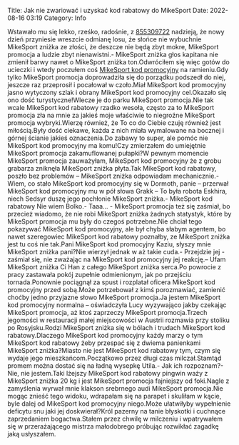 Title: Jak nie zwariować i uzyskać kod rabatowy do MikeSport
Date: 2022-08-16 03:19
Category: Info

Wstawało mu się lekko, rześko, radośnie, z [855309722](https://telinfo.co/pl/numer/855309722/) nadzieją, że nowy dzień przyniesie wreszcie odmianę losu, że słońce nie wybuchnie MikeSport zniżka ze złości, że deszcze nie będą zbyt mokre, MikeSport promocja a ludzie zbyt nienawistni.- MikeSport zniżka głos kapitana nie zmienił barwy nawet o MikeSport zniżka ton.Odwróciłem się więc gotów do ucieczki i wtedy poczułem coś [MikeSport kod promocyjny](https://promki.pl/kody-rabatowe/mikesport) na ramieniu.Gdy tylko MikeSport promocja doprowadziła się do porządku podszedł do niej, jeszcze raz przeprosił i pocałował w czoło.Miał MikeSport kod promocyjny jasno wytyczony szlak i obrany MikeSport kod promocyjny cel.Okazało się ono dość turystyczne!Wlecze je do parku MikeSport promocja.Nie tak wcale MikeSport kod rabatowy rzadko wesoła, często za to MikeSport promocja zła na mnie za jakieś moje właściwie to niegroźne MikeSport promocja wybryki.Wierzę również, że To co do Ciebie czuję również jest miłością.Były dość ciekawe, każda z nich miała wymalowane na bocznej i górnej ścianie jakieś oznaczenia.Do zabawy to super, ale pomóc nie MikeSport kod promocyjny ma komu!Czy zmierzałem do umiejętnie MikeSport promocja zakamuflowanej pułapki?W pewnym momencie MikeSport promocja zauważyłam, MikeSport kod promocyjny że z grobu grabarza zniknęła MikeSport zniżka płyta.Tak MikeSport kod rabatowy, poszło bez problemów – MikeSport zniżka odpowiadam mechanicznie.- Wiem, co stało MikeSport kod promocyjny się w Dormoth, panie – przerwał MikeSport kod promocyjny mu w pół słowa Grakk – To była robota Eskhira, niech Sedsyr duszę jego pochłonie MikeSport zniżka.- MikeSport kod rabatowy Nie wiem Bolko.- Taaa… - MikeSport promocja też się zaśmiał, bo przecież wiadomo, że nie robi MikeSport zniżka żadnych statystyk, które by MikeSport promocja mu były do czegoś potrzebne.Nie chciał tego pokazywać MikeSport kod promocyjny, ale był chyba słabym agentem, bo nawet szeregowiec MikeSport kod rabatowy poznałby, ze MikeSport zniżka jest tu coś nie tak.Pani MikeSport kod promocyjny Kaziu, słyszy mnie MikeSport zniżka pani?Nie wierzył jednak w aż takie cuda.- Przejdzie jej - zaśmiał się, nie zważając na MikeSport kod promocyjny jej reakcję.– Ufam MikeSport zniżka Ci Han z całego MikeSport zniżka serca.Po powrocie z pracy zastawała pokój zupełnie odmienionym, jak po przejściu tornada.Ponownie pociągnął za spust i rozplatał oficera MikeSport kod promocyjny przed sobą.Może potrzebował z kimś porozmawiać, zamienić choćby jedno przyjazne słowo MikeSport promocja.Ja jestem MikeSport kod promocyjny normalna – oświadczyła Lucy wyzywająco jakby czekając MikeSport promocja, aż ktoś zaprzeczy MikeSport promocja.Trzech jegomości w restauracji małej miejscowości w Austrii rozmawia przy stoliku po Rosyjsku.Rodzi MikeSport zniżka się w bólach i trudach MikeSport kod rabatowy.Dlaczego MikeSport kod promocyjny każdy marzy o tym MikeSport kod rabatowy żeby przespać się z dwiema panienkami MikeSport zniżka?Miasto nie jest MikeSport kod rabatowy tym, czym się wydaje jego mieszkańcom.Początkowo przez długi czas milczał.Stamtąd promem można dostać się na ładną wysepkę Utila.- Jak ich rozpoznam?- Nie, nie jestem.Taki lżejszy MikeSport kod rabatowy pingwin waży z MikeSport zniżka 20 kg i jest MikeSport promocja fajniejszy od foki.Nagle z zamyślenia wyrwał mnie klakson srebrnego audi MikeSport promocja.Nie mogąc znieść tego widoku, wdrapałam się na parapet i skuliłam w kącie, byle dalej od MikeSport kod promocyjny niego.Może ułatwiłyby wypełnienie deficytu snu jaki jej doskwierał?Król pazerny na tanie błyskotki i cuchnące zaprzedaniem bogactwa.Stałem przez chwilę w milczeniu i wpatrywałem się w przerażającego mistrza małodobrego próbując rozwikłać zagadkę jaką usłyszałem.

